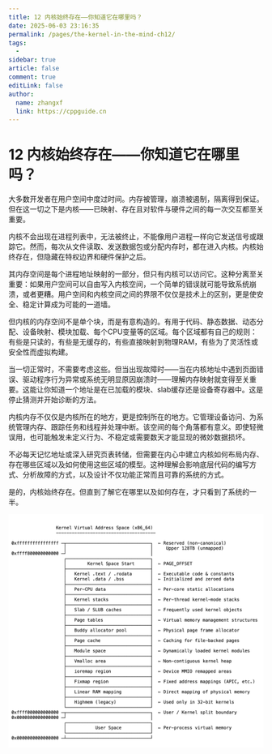 ```yaml
---
title: 12 内核始终存在——你知道它在哪里吗？
date: 2025-06-03 23:16:35
permalink: /pages/the-kernel-in-the-mind-ch12/
tags:
  - 
sidebar: true
article: false
comment: true
editLink: false
author: 
  name: zhangxf
  link: https://cppguide.cn
---
```


# 12 内核始终存在——你知道它在哪里吗？

大多数开发者在用户空间中度过时间。内存被管理，崩溃被遏制，隔离得到保证。但在这一切之下是内核——已映射、存在且对软件与硬件之间的每一次交互都至关重要。

内核不会出现在进程列表中，无法被终止，不能像用户进程一样向它发送信号或跟踪它。然而，每次从文件读取、发送数据包或分配内存时，都在进入内核。内核始终存在，但隐藏在特权边界和硬件保护之后。

其内存空间是每个进程地址映射的一部分，但只有内核可以访问它。这种分离至关重要：如果用户空间可以自由写入内核空间，一个简单的错误就可能导致系统崩溃，或者更糟。用户空间和内核空间之间的界限不仅仅是技术上的区别，更是使安全、稳定计算成为可能的一道墙。

但内核的内存空间不是单个块，而是有意构造的。有用于代码、静态数据、动态分配、设备映射、模块加载、每个CPU变量等的区域。每个区域都有自己的规则：有些是只读的，有些是无缓存的，有些直接映射到物理RAM，有些为了灵活性或安全性而虚拟构建。

当一切正常时，不需要考虑这些。但当出现故障时——当在内核地址中遇到页面错误、驱动程序行为异常或系统无明显原因崩溃时——理解内存映射就变得至关重要。这能让你知道一个地址是在已加载的模块、slab缓存还是设备寄存器中。这是停止猜测并开始诊断的方法。

内核内存不仅仅是内核所在的地方，更是控制所在的地方。它管理设备访问、为系统管理内存、跟踪任务和线程并处理中断。该空间的每个角落都有意义。即使轻微误用，也可能触发未定义行为、不稳定或需要数天才能显现的微妙数据损坏。

不必每天记忆地址或深入研究页表转储，但需要在内心中建立内核如何布局内存、存在哪些区域以及如何使用这些区域的模型。这种理解会影响底层代码的编写方式、分析故障的方式，以及设计不仅功能正常而且可靠的系统的方式。

是的，内核始终存在。但直到了解它在哪里以及如何存在，才只看到了系统的一半。

![](./figure12-1.png)